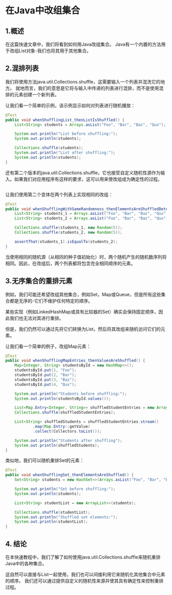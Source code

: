 # 在Java中改组集合

## 1.概述
在这篇快速文章中，我们将看到如何用Java改组集合。 Java有一个内置的方法用于改组List对象-我们也将其用于其他集合。

## 2.混排列表
我们将使用方法java.util.Collections.shuffle，这需要输入一个列表并混洗它的地方。 就地而言，我们的意思是它将与输入中传递的列表进行混排，而不是使用混排的元素创建一个新列表。

让我们看一个简单的示例，该示例显示如何对列表进行随机播放：

```java
@Test
public void whenShufflingList_thenListIsShuffled() {
    List<String> students = Arrays.asList("Foo", "Bar", "Baz", "Qux");

    System.out.println("List before shuffling:");
    System.out.println(students);

    Collections.shuffle(students);
    System.out.println("List after shuffling:");
    System.out.println(students);
}
```

还有第二个版本的java.util.Collections.shuffle，它也接受自定义随机性源作为输入。如果我们对应用程序有这样的要求，这可以用来使改组成为确定性的过程。

```java

```

让我们使用第二个变体在两个列表上实现相同的改组：

```java
@Test
public void whenShufflingWithSameRandomness_thenElementsAreShuffledDeterministically() {
    List<String> students_1 = Arrays.asList("Foo", "Bar", "Baz", "Qux");
    List<String> students_2 = Arrays.asList("Foo", "Bar", "Baz", "Qux");

    Collections.shuffle(students_1, new Random(5));
    Collections.shuffle(students_2, new Random(5));

    assertThat(students_1).isEqualTo(students_2);
}
```

当使用相同的随机源（从相同的种子值初始化）时，两个随机产生的随机数序列将相同。因此，在改组后，两个列表都将包含完全相同顺序的元素。

## 3.无序集合的重排元素
例如，我们可能还希望改组其他集合，例如Set，Map或Queue，但是所有这些集合都是无序的-它们不维护任何特定的顺序。

某些实现（例如LinkedHashMap或具有比较器的Set）确实会保持固定顺序，因此我们也无法对其进行重排。

但是，我们仍然可以通过先将它们转换为List，然后将其改组来随机访问它们的元素。

让我们看一个简单的例子，改组Map元素：

```java
@Test
public void whenShufflingMapEntries_thenValuesAreShuffled() {
    Map<Integer, String> studentsById = new HashMap<>();
    studentsById.put(1, "Foo");
    studentsById.put(2, "Bar");
    studentsById.put(3, "Baz");
    studentsById.put(4, "Qux");

    System.out.println("Students before shuffling:");
    System.out.println(studentsById.values());

    List<Map.Entry<Integer, String>> shuffledStudentEntries = new ArrayList<>(studentsById.entrySet());
    Collections.shuffle(shuffledStudentEntries);

    List<String> shuffledStudents = shuffledStudentEntries.stream()
            .map(Map.Entry::getValue)
            .collect(Collectors.toList());

    System.out.println("Students after shuffling");
    System.out.println(shuffledStudents);
}
```

类似地，我们可以随机重排Set的元素：

```java
@Test
public void whenShufflingSet_thenElementsAreShuffled() {
    Set<String> students = new HashSet<>(Arrays.asList("Foo", "Bar", "Baz", "Qux"));

    System.out.println("Set before shuffling:");
    System.out.println(students);

    List<String> studentList = new ArrayList<>(students);

    Collections.shuffle(studentList);
    System.out.println("Shuffled set elements:");
    System.out.println(studentList);
}
```

## 4. 结论
在本快速教程中，我们了解了如何使用java.util.Collections.shuffle来随机重排Java中的各种集合。


这自然可以直接与List一起使用，我们也可以间接利用它来随机化其他集合中元素的顺序。 我们还可以通过提供自定义的随机性来源并使其具有确定性来控制重排过程。
